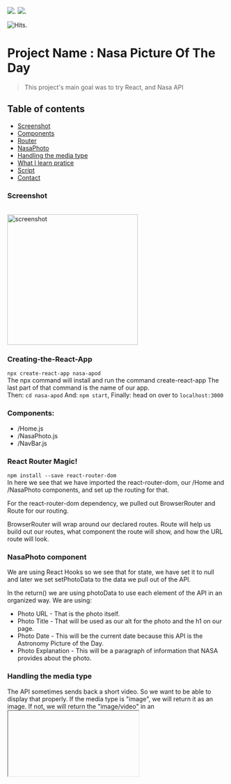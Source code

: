 ![](https://img.shields.io/badge/made%20with-React-blue?logo=react).
![](https://img.shields.io/badge/made%20with-node.js-success?logo=node.js).


<img src="https://hitcounter.pythonanywhere.com/count/tag.svg?url=https%3A%2F%2Fgithub.com%2Frevolalex%2FReact-Nasa-Picture-Of-The-Day" alt="Hits">.

# Project Name : Nasa Picture Of The Day
> This project's main goal was to try React, and Nasa API 

## Table of contents
* [Screenshot](#screenshot)
* [Components](#components)
* [Router](#react-router-magic)
* [NasaPhoto](#nasaphoto-component)
* [Handling the media type](#handling-the-media-type)
* [What I learn pratice](#what-i-learn)
* [Script](#available-scripts)
* [Contact](#contact)


### Screenshot
<br>
<img width="300" src="https://user-images.githubusercontent.com/56839789/94368295-9b6b2a80-00e3-11eb-96cb-25d82af6bae5.gif" alt="screenshot">

### Creating-the-React-App
`npx create-react-app nasa-apod`
<br />
The npx command will install and run the command create-react-app
The last part of that command is the name of our app.
<br>
Then: `cd nasa-apod` And: `npm start`, Finally: head on over to `localhost:3000`

### Components:
- /Home.js
- /NasaPhoto.js
- /NavBar.js

### React Router Magic!
`npm install --save react-router-dom`
<br>
In here we see that we have imported the react-router-dom, our /Home and /NasaPhoto components, and set up the routing for that.

For the react-router-dom dependency, we pulled out BrowserRouter and Route for our routing.

BrowserRouter will wrap around our declared routes.
Route will help us build out our routes, what component the route will show, and how the URL route will look.

### NasaPhoto component
We are using React Hooks so we see that for state, we have set it to null and later we set setPhotoData to the data we pull out of the API.

In the return() we are using photoData to use each element of the API in an organized way. We are using:

- Photo URL - That is the photo itself.
- Photo Title - That will be used as our alt for the photo and the h1 on our page.
- Photo Date - This will be the current date because this API is the Astronomy Picture of the Day.
- Photo Explanation - This will be a paragraph of information that NASA provides about the photo.

### Handling the media type
The API sometimes sends back a short video. So we want to be able to display that properly. If the media type is "image", we will return it as an image. If not, we will return the "image/video" in an <iframe />.

### What I learn
- create a React App
- react-router-dom
- set navbar in react
- router
- components
- fetch nasa api
- use .env variable (example fo APIkey)


## Available Scripts

In the project directory, you can run:

### `npm start`

Runs the app in the development mode.<br />
Open [http://localhost:3000](http://localhost:3000) to view it in the browser.

The page will reload if you make edits.<br />
You will also see any lint errors in the console.

### `npm test`

Launches the test runner in the interactive watch mode.<br />
See the section about [running tests](https://facebook.github.io/create-react-app/docs/running-tests) for more information.

### `npm run build`

Builds the app for production to the `build` folder.<br />
It correctly bundles React in production mode and optimizes the build for the best performance.

The build is minified and the filenames include the hashes.<br />
Your app is ready to be deployed!

See the section about [deployment](https://facebook.github.io/create-react-app/docs/deployment) for more information.

### `npm run eject`

**Note: this is a one-way operation. Once you `eject`, you can’t go back!**

If you aren’t satisfied with the build tool and configuration choices, you can `eject` at any time. This command will remove the single build dependency from your project.

Instead, it will copy all the configuration files and the transitive dependencies (webpack, Babel, ESLint, etc) right into your project so you have full control over them. All of the commands except `eject` will still work, but they will point to the copied scripts so you can tweak them. At this point you’re on your own.

You don’t have to ever use `eject`. The curated feature set is suitable for small and middle deployments, and you shouldn’t feel obligated to use this feature. However we understand that this tool wouldn’t be useful if you couldn’t customize it when you are ready for it.

## Status
Project is:  _finished_


## Contact	
- [![LinkedIn][linkedin-shield]][linkedin-url] 	
- revolalex@gmail.com


<!-- MARKDOWN LINKS & IMAGES -->
<!-- https://www.markdownguide.org/basic-syntax/#reference-style-links -->
[linkedin-shield]: https://img.shields.io/badge/-LinkedIn-black.svg?style=flat-square&logo=linkedin&colorB=555
[linkedin-url]: https://www.linkedin.com/in/alexandre-rodrigueza/




